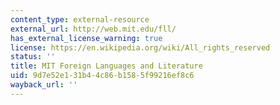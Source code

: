 ```yaml
---
content_type: external-resource
external_url: http://web.mit.edu/fll/
has_external_license_warning: true
license: https://en.wikipedia.org/wiki/All_rights_reserved
status: ''
title: MIT Foreign Languages and Literature
uid: 9d7e52e1-31b4-4c86-b158-5f99216ef8c6
wayback_url: ''
---
```

